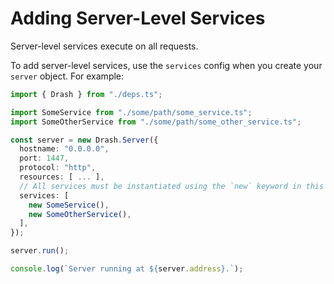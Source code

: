 # Adding Server-Level Services

Server-level services execute on all requests.

To add server-level services, use the `services` config when you create your
`server` object. For example:

```typescript
import { Drash } from "./deps.ts";

import SomeService from "./some/path/some_service.ts";
import SomeOtherService from "./some/path/some_other_service.ts";

const server = new Drash.Server({
  hostname: "0.0.0.0",
  port: 1447,
  protocol: "http",
  resources: [ ... ],
  // All services must be instantiated using the `new` keyword in this array
  services: [
    new SomeService(),
    new SomeOtherService(),
  ],
});

server.run();

console.log(`Server running at ${server.address}.`);
```
